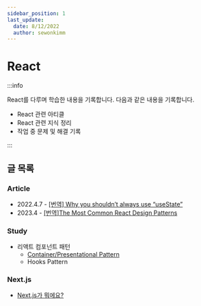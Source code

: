 ```yaml
---
sidebar_position: 1
last_update:
  date: 8/12/2022
  author: sewonkimm
---
```


# React


:::info

React를 다루며 학습한 내용을 기록합니다.
다음과 같은 내용을 기록합니다.

- React 관련 아티클
- React 관련 지식 정리
- 작업 중 문제 및 해결 기록

:::


## 글 목록

### Article

- 2022.4.7 - [[번역] Why you shouldn’t always use “useState”](./article/useState.md)
- 2023.4 - [[번역]The Most Common React Design Patterns](./article/reactDesignPattern.md)
### Study

- 리액트 컴포넌트 패턴
  - [Container/Presentational Pattern](./study/componentPattern/containerPresentaion.md)
  - Hooks Pattern
### Next.js

- [Next.js가 뭐에요?](./next/def.md)
